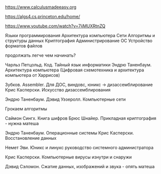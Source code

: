 https://www.calculusmadeeasy.org


https://algs4.cs.princeton.edu/home/

https://www.youtube.com/watch?v=7ijMUXRtnZQ

Языки программирования
Архитектура компьютера
Сети
Алгоритмы и структуры данных
Криптография
Администрирование ОС
Устройство форматов файлов

продолжать легче чем начинать?

Чарльз Петцольд. Код. Тайный язык информатики
Эндрю Таненбаум. Архитектура компьютера
(Цифровая схемотехника и архитектура компьютера от Харрисов)

Зубков. Assembler. Для ДОС, виндовс, юникс -> дизассемблирование
Крис Касперски. Искусство дизассемблирования

Эндрю Таненбаум. Дэвид Уэзеролл. Компьютерные сети

Грокаем алгоритмы

Саймон Сингх. Книга шифров
Брюс Шнайер. Прикладная криптография - нужна матеша

Эндрю Таненбаум. Операционные системы
Крис Касперски. Восстановление данных

Немет Эви. Юникс и линукс руководство системного администратора

Крис Касперски. Компьютерные вирусы изнутри и снаружи

Дэвид Сэломон. Сжатие данных, изображений и звука - опять матеша


